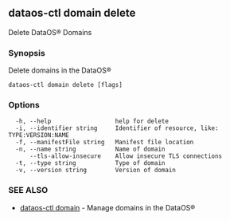 ## dataos-ctl domain delete

Delete DataOS® Domains

### Synopsis

Delete domains in the DataOS®

```
dataos-ctl domain delete [flags]
```

### Options

```
  -h, --help                  help for delete
  -i, --identifier string     Identifier of resource, like: TYPE:VERSION:NAME
  -f, --manifestFile string   Manifest file location
  -n, --name string           Name of domain
      --tls-allow-insecure    Allow insecure TLS connections
  -t, --type string           Type of domain
  -v, --version string        Version of domain
```

### SEE ALSO

* [dataos-ctl domain](dataos-ctl_domain.md)	 - Manage domains in the DataOS®

